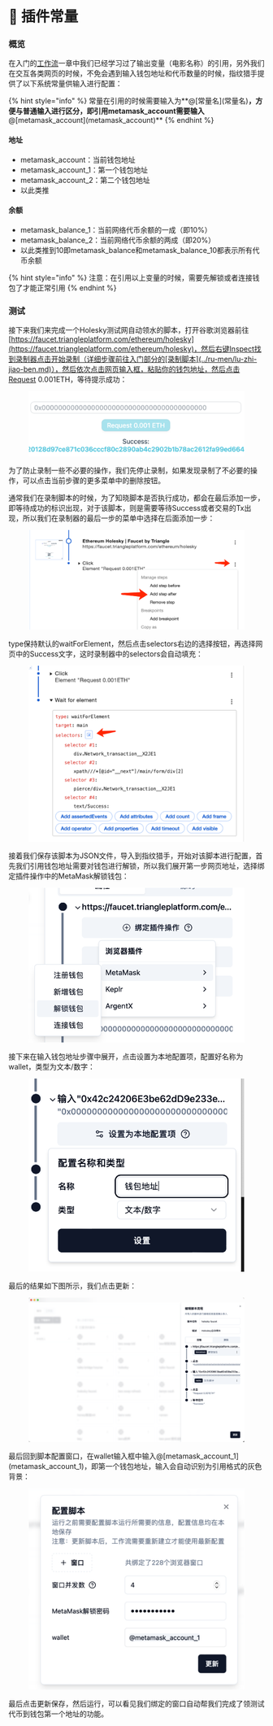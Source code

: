 # 🚰 插件常量

### 概览

在入门的[工作流](../ru-men/gong-zuo-liu.md)一章中我们已经学习过了输出变量（电影名称）的引用，另外我们在交互各类网页的时候，不免会遇到输入钱包地址和代币数量的时候，指纹猎手提供了以下系统常量供输入进行配置：

{% hint style="info" %}
常量在引用的时候需要输入为**@\[常量名]\(常量名)**，方便与普通输入进行区分，即引用metamask\_account需要输入**@\[metamask\_account]\(metamask\_account)**
{% endhint %}

#### 地址

* metamask\_account：当前钱包地址
* metamask\_account\_1：第一个钱包地址
* metamask\_account\_2：第二个钱包地址
* 以此类推

#### 余额

* metamask\_balance\_1：当前网络代币余额的一成（即10%）
* metamask\_balance\_2：当前网络代币余额的两成（即20%）
* 以此类推到10即metamask\_balance和metamask\_balance\_10都表示所有代币余额

{% hint style="info" %}
注意：在引用以上变量的时候，需要先解锁或者连接钱包了才能正常引用
{% endhint %}

### 测试

接下来我们来完成一个Holesky测试网自动领水的脚本，打开谷歌浏览器前往[https://faucet.triangleplatform.com/ethereum/holesky](https://faucet.triangleplatform.com/ethereum/holesky)，然后右键Inspect找到录制器点击开始录制（详细步骤前往入门部分的[录制脚本](../ru-men/lu-zhi-jiao-ben.md)），然后依次点击网页输入框，粘贴你的钱包地址，然后点击Request 0.001ETH，等待提示成功：

<figure><img src="../.gitbook/assets/WX20240309-225853@2x.png" alt=""><figcaption></figcaption></figure>

为了防止录制一些不必要的操作，我们先停止录制，如果发现录制了不必要的操作，可以点击当前步骤的更多菜单中的删除按钮。

通常我们在录制脚本的时候，为了知晓脚本是否执行成功，都会在最后添加一步，即等待成功的标识出现，对于该脚本，则是需要等待Success或者交易的Tx出现，所以我们在录制器的最后一步的菜单中选择在后面添加一步：

<figure><img src="../.gitbook/assets/WX20240309-230243@2x.png" alt=""><figcaption></figcaption></figure>

type保持默认的waitForElement，然后点击selectors右边的选择按钮，再选择网页中的Success文字，这时录制器中的selectors会自动填充：

<figure><img src="../.gitbook/assets/WX20240309-230534@2x.png" alt=""><figcaption></figcaption></figure>

接着我们保存该脚本为JSON文件，导入到指纹猎手，开始对该脚本进行配置，首先我们引用钱包地址需要对钱包进行解锁，所以我们展开第一步网页地址，选择绑定插件操作中的MetaMask解锁钱包：

<figure><img src="../.gitbook/assets/WX20240309-230938@2x.png" alt=""><figcaption></figcaption></figure>

接下来在输入钱包地址步骤中展开，点击设置为本地配置项，配置好名称为wallet，类型为文本/数字：

<figure><img src="../.gitbook/assets/WX20240309-231124@2x.png" alt=""><figcaption></figcaption></figure>

最后的结果如下图所示，我们点击更新：

<figure><img src="../.gitbook/assets/WX20240309-230859@2x.png" alt=""><figcaption></figcaption></figure>

最后回到脚本配置窗口，在wallet输入框中输入@\[metamask\_account\_1]\(metamask\_account\_1)，即第一个钱包地址，输入会自动识别为引用格式的灰色背景：

<figure><img src="../.gitbook/assets/WX20240309-231436@2x.png" alt=""><figcaption></figcaption></figure>

最后点击更新保存，然后运行，可以看见我们绑定的窗口自动帮我们完成了领测试代币到钱包第一个地址的功能。
